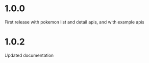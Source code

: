 # 1.0.0
First release with pokemon list and detail apis, and with example apis

# 1.0.2
Updated documentation
